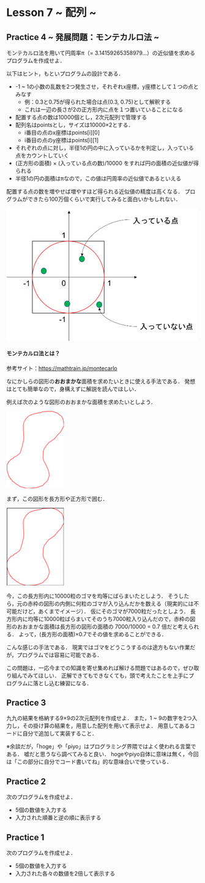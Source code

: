 # Lesson 7 ~ 配列 ~


## Practice 4 ~ 発展問題：モンテカルロ法 ~
モンテカルロ法を用いて円周率π（= 3.14159265358979...）の近似値を求めるプログラムを作成せよ．

以下はヒント，もといプログラムの設計である．

- -1 ~ 1の小数の乱数を2つ発生させ，それぞれx座標，y座標として１つの点とみなす
	- 例：0.3と0.75が得られた場合は点(0.3, 0.75)として解釈する
	- これは一辺の長さが2の正方形内に点を１つ置いていることになる
- 配置する点の数は10000個とし，2次元配列で管理する
- 配列名はpointsとし，サイズは10000×2とする．
	- i番目の点のx座標はpoints[i][0]
	- i番目の点のy座標はpoints[i][1]
- それぞれの点に対し，半径1の円の中に入っているかを判定し，入っている点をカウントしていく
- (正方形の面積) × (入っている点の数)/10000 をすれば円の面積の近似値が得られる
- 半径1の円の面積はπなので，この値は円周率の近似値であるといえる

配置する点の数を増やせば増やすほど得られる近似値の精度は高くなる．
プログラムができたら100万個くらいで実行してみると面白いかもしれない．

<img src=./pic/モンテカルロ.png width=500px>

#### モンテカルロ法とは？
参考サイト：https://mathtrain.jp/montecarlo

なにかしらの図形の**おおまかな**面積を求めたいときに使える手法である．
発想はとても簡単なので，身構えずに解説を読んでほしい．

例えば次のような図形のおおまかな面積を求めたいとしよう．

<img src=./pic/sample1.png width=150px>

まず，この図形を長方形や正方形で囲む．

<img src=./pic/sample2.png width=150px>

今，この長方形内に10000粒のゴマを均等にばらまいたとしよう．
そうしたら，元の赤枠の図形の内側に何粒のゴマが入り込んだかを数える（現実的には不可能だけど，あくまでイメージ）．
仮にそのゴマが7000粒だったとしよう．
長方形内に均等に10000粒ばらまいてそのうち7000粒入り込んだので，赤枠の図形のおおまかな面積は長方形の図形の面積の 7000/10000 = 0.7 倍だと考えられる．
よって，(長方形の面積)×0.7でその値を求めることができる．

こんな感じの手法である．
現実ではゴマをどうこうするのは途方もない作業だが，プログラムでは容易に可能である．

この問題は，一応今までの知識を寄せ集めれば解ける問題ではあるので，ぜひ取り組んでみてほしい．
正解できてもできなくても，頭で考えたことを上手にプログラムに落とし込む練習になる．


## Practice 3
九九の結果を格納する9×9の2次元配列を作成せよ．
また，1 ~ 9の数字を2つ入力し，その掛け算の結果を，用意した配列を用いて表示せよ．
用意してあるコードに自分で追加して実装すること．

※余談だが，「hoge」や「piyo」はプログラミング界隈ではよく使われる言葉である．
嘘だと思うなら調べてみると良い．
hogeやpiyo自体に意味は無く，今回は「この部分に自分でコード書いてね」的な意味合いで使っている．


## Practice 2
次のプログラムを作成せよ．
- 5個の数値を入力する
- 入力された順番と逆の順に表示する


## Practice 1
次のプログラムを作成せよ．
- 5個の数値を入力する
- 入力された各々の数値を2倍して表示する
